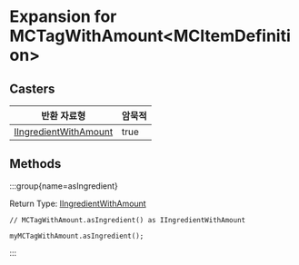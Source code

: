 # Expansion for MCTagWithAmount&lt;MCItemDefinition&gt;

## Casters

| 반환 자료형                                                            | 암묵적  |
| ----------------------------------------------------------------- | ---- |
| [IIngredientWithAmount](/vanilla/api/items/IIngredientWithAmount) | true |

## Methods

:::group{name=asIngredient}

Return Type: [IIngredientWithAmount](/vanilla/api/items/IIngredientWithAmount)

```zenscript
// MCTagWithAmount.asIngredient() as IIngredientWithAmount

myMCTagWithAmount.asIngredient();
```

:::


